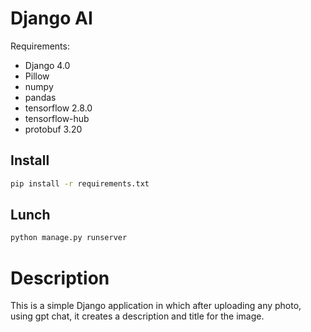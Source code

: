 # Django AI  
Requirements:
- Django 4.0
- Pillow
- numpy
- pandas
- tensorflow 2.8.0
- tensorflow-hub
- protobuf 3.20

## Install
```sh
pip install -r requirements.txt
```

## Lunch
```sh
python manage.py runserver
```

# Description
This is a simple Django application in which after uploading any photo, using gpt chat, it creates a description and title for the image.
